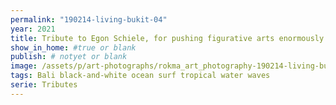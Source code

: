 ```yaml
---
permalink: "190214-living-bukit-04"
year: 2021
title: Tribute to Egon Schiele, for pushing figurative arts enormously forward.
show_in_home: #true or blank
publish: # notyet or blank
image: /assets/p/art-photographs/rokma_art_photography-190214-living-bukit-04.jpg
tags: Bali black-and-white ocean surf tropical water waves
serie: Tributes
---
```

